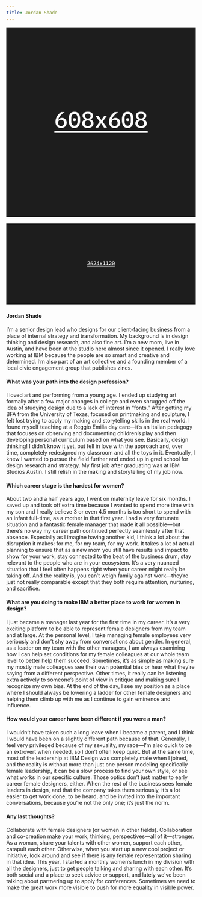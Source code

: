 ```yaml
---
title: Jordan Shade
---
```


<grid classname="background-bleed">
<column lg="16">

<art-direction>

![Jordan Shade card image](card.png)

![Jordan Shade hero image](placeholder.png)

</art-direction>

</column>
</grid>

<grid background="gray-10">
<column md="2" lg="4">

#### Jordan Shade

</column>

<column md="5" lg="8">

<p size="lg">I’m a senior design lead who designs for our client-facing business from a place of internal strategy and transformation. My background is in design thinking and design research, and also fine art. I’m a new mom, live in Austin, and have been at the studio here almost since it opened. I really love working at IBM because the people are so smart and creative and determined. I’m also part of an art collective and a founding member of a local civic engagement group that publishes zines.</p>

</column>
</grid>

<grid background="gray-10">
<column md="2" lg="4">

#### What was your path into the design profession?

</column>

<column md="5" lg="8">

<p size="lg">I loved art and performing from a young age. I ended up studying art formally after a few major changes in college and even shrugged off the idea of studying design due to a lack of interest in “fonts.” After getting my BFA from the University of Texas, focused on printmaking and sculpture, I felt lost trying to apply my making and storytelling skills in the real world. I found myself teaching at a Reggio Emilia day care—it’s an Italian pedagogy that focuses on observing and documenting children’s play and then developing personal curriculum based on what you see. Basically, design thinking! I didn’t know it yet, but fell in love with the approach and, over time, completely redesigned my classroom and all the toys in it. Eventually, I knew I wanted to pursue the field further and ended up in grad school for design research and strategy. My first job after graduating was at IBM Studios Austin. I still relish in the making and storytelling of my job now.</p>

</column>
</grid>

<grid background="gray-10">
<column md="2" lg="4">

#### Which career stage is the hardest for women?

</column>

<column md="5" lg="8">

<p size="lg">About two and a half years ago, I went on maternity leave for six months. I saved up and took off extra time because I wanted to spend more time with my son and I really believe 3 or even 4.5 months is too short to spend with an infant full-time, as a mother in that first year. I had a very fortunate situation and a fantastic female manager that made it all possible—but there’s no way my career path continued perfectly seamlessly after that absence. Especially as I imagine having another kid, I think a lot about the disruption it makes: for me, for my team, for my work. It takes a lot of actual planning to ensure that as a new mom you still have results and impact to show for your work, stay connected to the beat of the business drum, stay relevant to the people who are in your ecosystem. It’s a very nuanced situation that I feel often happens right when your career might really be taking off. And the reality is, you can’t weigh family against work—they’re just not really comparable except that they both require attention, nurturing, and sacrifice.</p>

</column>
</grid>

<grid background="gray-10">
<column md="2" lg="4">

#### What are you doing to make IBM a better place to work for women in design?

</column>

<column md="5" lg="8">

<p size="lg">I just became a manager last year for the first time in my career. It’s a very exciting platform to be able to represent female designers from my team and at large. At the personal level, I take managing female employees very seriously and don’t shy away from conversations about gender. In general, as a leader on my team with the other managers, I am always examining how I can help set conditions for my female colleagues at our whole team level to better help them succeed. Sometimes, it’s as simple as making sure my mostly male colleagues see their own potential bias or hear what they’re saying from a different perspective. Other times, it really can be listening extra actively to someone’s point of view in critique and making sure I recognize my own bias. At the end of the day, I see my position as a place where I should always be lowering a ladder for other female designers and helping them climb up with me as I continue to gain eminence and influence.</p>

</column>
</grid>

<grid background="gray-10">
<column md="2" lg="4">

#### How would your career have been different if you were a man?

</column>

<column md="5" lg="8">

<p size="lg">I wouldn’t have taken such a long leave when I became a parent, and I think I would have been on a slightly different path because of that. Generally, I feel very privileged because of my sexuality, my race—I’m also quick to be an extrovert when needed, so I don’t often keep quiet. But at the same time, most of the leadership at IBM Design was completely male when I joined, and the reality is without more than just one person modeling specifically female leadership, it can be a slow process to find your own style, or see what works in our specific culture. Those optics don’t just matter to early career female designers, either. When the rest of the business sees female leaders in design, and that the company takes them seriously, it’s a lot easier to get work done, to be heard, and be invited into the important conversations, because you’re not the only one; it’s just the norm.</p>

</column>
</grid>

<grid background="gray-10">
<column md="2" lg="4">

#### Any last thoughts?

</column>

<column md="5" lg="8">

<p size="lg">Collaborate with female designers (or women in other fields). Collaboration and co-creation make your work, thinking, perspectives—all of it—stronger. As a woman, share your talents with other women, support each other, catapult each other. Otherwise, when you start up a new cool project or initiative, look around and see if there is any female representation sharing in that idea. This year, I started a monthly women’s lunch in my division with all the designers, just to get people talking and sharing with each other. It’s both social and a place to seek advice or support, and lately we’ve been talking about partnering up to apply for conferences. Sometimes we need to make the great work more visible to push for more equality in visible power.</p>

</column>
</grid>
